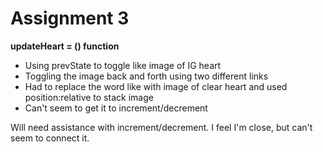 # Assignment 3

**updateHeart = () function**
- Using prevState to toggle like image of IG heart
- Toggling the image back and forth using two different links
- Had to replace the word like with image of clear heart and used position:relative to stack image
- Can't seem to get it to increment/decrement

Will need assistance with increment/decrement. I feel I'm close, but can't seem to connect it.

